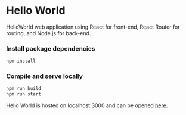 # Hello World

HelloWorld web application using React for front-end, React Router for routing, and Node.js for back-end.

### Install package dependencies

```sh
npm install
```

### Compile and serve locally

```sh
npm run build
npm run start
```

Hello World is hosted on localhost:3000 and can be opened [here](http://localhost:3000).

